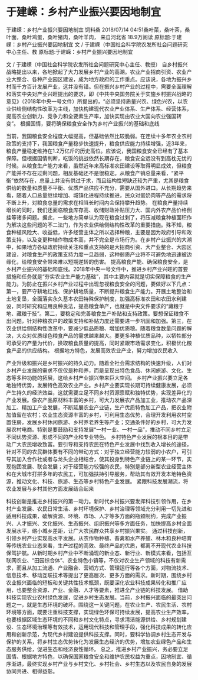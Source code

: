 # 于建嵘：乡村产业振兴要因地制宜

于建嵘：乡村产业振兴要因地制宜
饲料桑
2018/07/14 04:51桑叶菜，桑叶茶，桑叶面，桑叶鸡蛋，桑叶猪肉，桑叶羊肉，  来自河北省
18.9万阅读
原标题:于建嵘：乡村产业振兴要因地制宜 文 / 于建嵘（中国社会科学院农发所社会问题研究中心主任、教
原标题:于建嵘：乡村产业振兴要因地制宜

文 / 于建嵘（中国社会科学院农发所社会问题研究中心主任、教授）
自乡村振兴战略提出以来，各地掀起了大力发展乡村产业的高潮。农业产业招商引资、农业产业大整合、各种产业园区建设，成为地方政府的工作重点。应该说，各地为振兴乡村而千方百计发展产业，这并没有错。但在振兴乡村产业的过程中，需要全面理解和落实中央对产业兴旺提出的要求，即《中共中央国务院关于实施乡村振兴战略的意见》（2018年中央一号文件）所提出的，“必须坚持质量兴农、绿色兴农，以农业供给侧结构性改革为主线，加快构建现代农业产业体系、生产体系、经营体系，提高农业创新力、竞争力和全要素生产率，加快实现由农业大国向农业强国转变”。
根据国情，要将确保粮食安全作为乡村产业振兴的基础和底线

当前，我国粮食安全程度大幅提高，但基础依然比较脆弱。在连续十多年农业农村政策的支持下，我国粮食产量稳步快速提升，粮食供应能力持续增强，近3年来，粮食产量稳定维持在1.2万亿斤的历史高位。应该说，我国粮食安全已经有了基本保障。但根据国情判断，吃饭的挑战依然长期存在，粮食安全远没有到高枕无忧的时候。从粮食生产能力来看，虽然近年来高标准农田建设等取得明显成效，但粮食产能并不存在过剩问题，相反基础还不是很稳定。从粮食产销总量来看，“紧平衡”依然存在，总量上并没有供过于求，而且结构性短缺还较为严重，尤其是粮食供给的数量和质量不平衡、优质产品供应不充分，需要从国外进口。从长期趋势来看，随着人口总量继续增加、城镇化进程持续推进，民众对蛋奶肉等产品的需求将不断上升，对粮食总量的需求在相当长时间内会保持攀升趋势。
在粮食产量持续增长的同时，我们还面临粮食库存高、收储财政补贴压力大、国内外农产品价格倒挂等诸多问题。据此，一些地方简单认为现在粮食过剩了，将压减粮食种植面积作为解决这些问题的不二法门，作为农业供给侧结构性改革的重要措施。殊不知，粮食种植风险大、收益低，许多经营主体之所以选择种粮，主要是因为政府引导和政策支持，以及变更种植作物成本高，并不完全是市场行为。在乡村产业振兴的大潮中，如果地方各级政府持续关注和重点支持的是大招商引资、大产业整合、大园区建设，对粮食生产的政策支持力度一旦趋弱，这种弱质产业将不可避免地迅速被边缘化，给粮食安全带来难以短期逆转的伤害。
提高粮食产能、确保粮食安全，是乡村产业振兴的基础和底线。2018年中央一号文件中，推进乡村产业兴旺的首要措施和任务就是“夯实农业生产能力基础”，其中主要内容就是切实保障粮食的生产能力。为防止在振兴乡村产业过程中出现忽视粮食安全的问题，要做好以下几点：第一，要严守耕地红线、保护耕地质量，不断提升粮食生产能力。开展土地整治和土地复垦，全面落实永久基本农田特殊保护制度，加强高标准农田和农田水利建设，同时研究和应用良种良法，提高粮食单产，也就是中央文件要求的“藏粮于地、藏粮于技”。第二，要稳定和完善粮食生产补贴和支持政策。要想保证粮食不出问题，针对种粮农户的政策支持和补贴力度还需要进一步巩固和加强。第三，在农业供给侧结构性改革中，要减少低品质粮、增加优质粮。随着粮食数量问题的解决，大众对优质绿色粮食产品的需求越来越大。要更多种植优质品种，以牺牲部分可承受的产量为代价，换取粮食质量的提高，同时紧跟市场需求变化，积极优化粮食产品的供应结构。
根据地方特色，发展高效农业产业，努力增加农民收入

产业升级和振兴是乡村振兴的持久动力。随着全社会需求结构的快速升级，人们对乡村产业发展的需求不仅仅是种和养，而是呈现出特色食品、休闲旅游、文化、生态等多种功能的拓展，这给乡村产业振兴带来巨大空间。
乡村产业振兴要立足各地独特优势，发展特色高效农业产业。乡村产业要实现长期可持续健康发展，必须产生持久的经济效益，这就需要立足不同乡村资源禀赋和独特优势，实现差异化的产业发展。像农产品原材料丰富的乡村，可大力发展农产品加工业，推动农产品深加工、精加工产业发展，不断延展农业产业链，生产优质特色加工产品，把农业附加值留在农村；农业生态资源丰富的乡村，可利用生态优势，合理开发利用农村空置住房，发展乡村休闲旅游、乡村养老养生等产业；交通条件好的乡村，可大力发展农村电商。特别是要鼓励和支持发展“一村一业、一村一品”，推动不同乡村立足不同优势资源、形成不同的产业和专业特色。
乡村特色产业发展的根本目的是带动广大农民增收致富。要引导和支持农民在特色产业发展中找到收入增长的途径，针对不同的农民群体要有不同的带动方式：对于独立经营能力较弱的小农户，可引导其加入合作社或者与龙头企业相结合，使其投身到特色产业链上的某一环节，实现抱团发展、联合发展；对于经营能力较强的农民，特别是部分新型农业经营主体和在大城市打拼多年的农民工，可加强扶持引导服务，帮助其有效开发本地特色资源，推动文化、科技、旅游、生态等乡村特色产业发展。
紧跟科技发展潮流，将农业发展与乡村其他方面发展结合起来

科技创新是推进乡村振兴的第一动力。新时代乡村振兴要发挥科技引领作用，在乡村产业发展、农民日常生活、乡村环境保护、乡村治理等领域充分利用一切先进和适用科技成果，破解资源、环境、市场、人才等多方面的瓶颈制约，完成产业振兴、人才振兴、文化振兴、生态振兴、组织振兴等多方面任务，加快提高乡村全面发展水平，缩小城乡差距，让广大农民群众共享乡村振兴果实。
通过科技创新，引领乡村产业实现高水平发展。从农作物种植、畜禽和水产养殖、林木和良种培育等传统农业业态来看，生产过程的高效、最终产品的优质，都离不开现代农业科技保驾护航。从新时期乡村产业中不断涌现的新业态、新行业、新模式来看，包括互联网农业、“田园综合体”、农业特色小镇等，不仅对农业生产领域的科技有新需求，而且从加工流通、产业融合、营销方式、管理运行等各个方面，对物流技术、信息技术、移动互联技术等提出了更高层次、更多方面的需求。新时期，围绕乡村农业振兴面临的短板和关键共性技术瓶颈，既要深化农业科技成果转化和推广应用，也要整合资源、产业、金融、人才等要素，推进全产业链的科技发展。
借助科技实现农业农村绿色发展，促进乡村生态发展。当前，乡村振兴面临的最突出问题之一，就是生态环境的破坏。围绕这一关键问题，在农业生产、农民生活、农村环境等方面，既要注重科技支撑，实现绿色环保可持续发展，提高农业生产效率，也要根据区域生态环境的不同和乡村文化特点，寻求清洁能源供给、乡村规划建设、生态环境治理等有效技术，运用现代科技和管理手段，强化科技成果的转化应用和创新示范，为现代乡村建设提供科技支撑。同时，要科学协调乡村生态开发与保护的关系，将乡村生态优势转化为发展生态经济的优势，增加农业绿色产品和生态服务供给，促进生态和经济良性循环。
总之，推进乡村产业振兴，务必要立足国情、根据地方特色，以确保国家粮食安全和维护农民权益为重点，因地制宜、循序渐进，最终实现乡村产业与乡村文化、乡村社会、乡村生态以及农民自身的发展协同共进、相得益彰。
